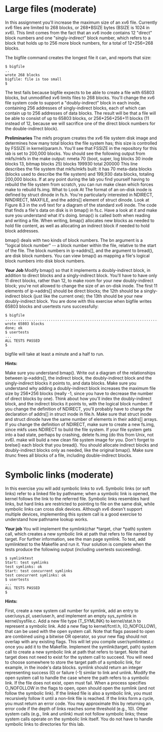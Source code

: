 # **Large files (moderate)**

In this assignment you'll increase the maximum size of an xv6 file. Currently xv6 files are limited to 268 blocks, or 268*BSIZE bytes (BSIZE is 1024 in xv6). This limit comes from the fact that an xv6 inode contains 12 "direct" block numbers and one "singly-indirect" block number, which refers to a block that holds up to 256 more block numbers, for a total of 12+256=268 blocks.

The bigfile command creates the longest file it can, and reports that size:
```
$ bigfile
..
wrote 268 blocks
bigfile: file is too small
$
```
The test fails because bigfile expects to be able to create a file with 65803 blocks, but unmodified xv6 limits files to 268 blocks.
You'll change the xv6 file system code to support a "doubly-indirect" block in each inode, containing 256 addresses of singly-indirect blocks, each of which can contain up to 256 addresses of data blocks. The result will be that a file will be able to consist of up to 65803 blocks, or 256*256+256+11 blocks (11 instead of 12, because we will sacrifice one of the direct block numbers for the double-indirect block).

**Preliminaries**
The mkfs program creates the xv6 file system disk image and determines how many total blocks the file system has; this size is controlled by FSSIZE in kernel/param.h. You'll see that FSSIZE in the repository for this lab is set to 200,000 blocks. You should see the following output from mkfs/mkfs in the make output:
nmeta 70 (boot, super, log blocks 30 inode blocks 13, bitmap blocks 25) blocks 199930 total 200000
This line describes the file system that mkfs/mkfs built: it has 70 meta-data blocks (blocks used to describe the file system) and 199,930 data blocks, totaling 200,000 blocks.
If at any point during the lab you find yourself having to rebuild the file system from scratch, you can run make clean which forces make to rebuild fs.img.
What to Look At
The format of an on-disk inode is defined by struct dinode in fs.h. You're particularly interested in NDIRECT, NINDIRECT, MAXFILE, and the addrs[] element of struct dinode. Look at Figure 8.3 in the xv6 text for a diagram of the standard xv6 inode.
The code that finds a file's data on disk is in bmap() in fs.c. Have a look at it and make sure you understand what it's doing. bmap() is called both when reading and writing a file. When writing, bmap() allocates new blocks as needed to hold file content, as well as allocating an indirect block if needed to hold block addresses.

bmap() deals with two kinds of block numbers. The bn argument is a "logical block number" -- a block number within the file, relative to the start of the file. The block numbers in ip->addrs[], and the argument to bread(), are disk block numbers. You can view bmap() as mapping a file's logical block numbers into disk block numbers.

**Your Job**
Modify bmap() so that it implements a doubly-indirect block, in addition to direct blocks and a singly-indirect block. You'll have to have only 11 direct blocks, rather than 12, to make room for your new doubly-indirect block; you're not allowed to change the size of an on-disk inode. The first 11 elements of ip->addrs[] should be direct blocks; the 12th should be a singly-indirect block (just like the current one); the 13th should be your new doubly-indirect block. You are done with this exercise when bigfile writes 65803 blocks and usertests runs successfully:
```
$ bigfile
..................................................................................................................................................................................................................................................................................................................................................................................................................................................................................................................................................................................................................................................................................
wrote 65803 blocks
done; ok
$ usertests
...
ALL TESTS PASSED
$
```
bigfile will take at least a minute and a half to run.

**Hints:**

Make sure you understand bmap(). Write out a diagram of the relationships between ip->addrs[], the indirect block, the doubly-indirect block and the singly-indirect blocks it points to, and data blocks. Make sure you understand why adding a doubly-indirect block increases the maximum file size by 256*256 blocks (really -1, since you have to decrease the number of direct blocks by one).
Think about how you'll index the doubly-indirect block, and the indirect blocks it points to, with the logical block number.
If you change the definition of NDIRECT, you'll probably have to change the declaration of addrs[] in struct inode in file.h. Make sure that struct inode and struct dinode have the same number of elements in their addrs[] arrays.
If you change the definition of NDIRECT, make sure to create a new fs.img, since mkfs uses NDIRECT to build the file system.
If your file system gets into a bad state, perhaps by crashing, delete fs.img (do this from Unix, not xv6). make will build a new clean file system image for you.
Don't forget to brelse() each block that you bread().
You should allocate indirect blocks and doubly-indirect blocks only as needed, like the original bmap().
Make sure itrunc frees all blocks of a file, including double-indirect blocks.
# **Symbolic links (moderate)**

In this exercise you will add symbolic links to xv6. Symbolic links (or soft links) refer to a linked file by pathname; when a symbolic link is opened, the kernel follows the link to the referred file. Symbolic links resembles hard links, but hard links are restricted to pointing to file on the same disk, while symbolic links can cross disk devices. Although xv6 doesn't support multiple devices, implementing this system call is a good exercise to understand how pathname lookup works.

**Your job**
You will implement the symlink(char *target, char *path) system call, which creates a new symbolic link at path that refers to file named by target. For further information, see the man page symlink. To test, add symlinktest to the Makefile and run it. Your solution is complete when the tests produce the following output (including usertests succeeding).
```
$ symlinktest
Start: test symlinks
test symlinks: ok
Start: test concurrent symlinks
test concurrent symlinks: ok
$ usertests
...
ALL TESTS PASSED
$
```
**Hints:**

First, create a new system call number for symlink, add an entry to user/usys.pl, user/user.h, and implement an empty sys_symlink in kernel/sysfile.c.
Add a new file type (T_SYMLINK) to kernel/stat.h to represent a symbolic link.
Add a new flag to kernel/fcntl.h, (O_NOFOLLOW), that can be used with the open system call. Note that flags passed to open are combined using a bitwise OR operator, so your new flag should not overlap with any existing flags. This will let you compile user/symlinktest.c once you add it to the Makefile.
Implement the symlink(target, path) system call to create a new symbolic link at path that refers to target. Note that target does not need to exist for the system call to succeed. You will need to choose somewhere to store the target path of a symbolic link, for example, in the inode's data blocks. symlink should return an integer representing success (0) or failure (-1) similar to link and unlink.
Modify the open system call to handle the case where the path refers to a symbolic link. If the file does not exist, open must fail. When a process specifies O_NOFOLLOW in the flags to open, open should open the symlink (and not follow the symbolic link).
If the linked file is also a symbolic link, you must recursively follow it until a non-link file is reached. If the links form a cycle, you must return an error code. You may approximate this by returning an error code if the depth of links reaches some threshold (e.g., 10).
Other system calls (e.g., link and unlink) must not follow symbolic links; these system calls operate on the symbolic link itself.
You do not have to handle symbolic links to directories for this lab.
